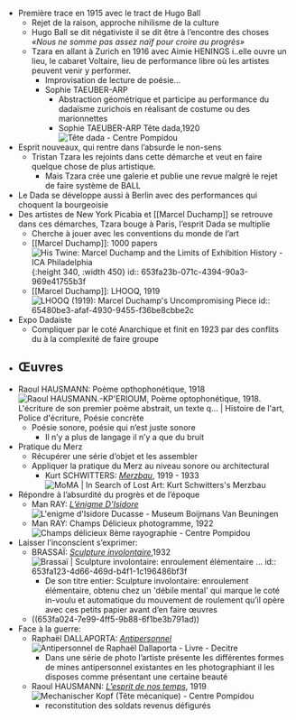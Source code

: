 - Première trace en 1915 avec le tract de Hugo Ball
	- Rejet de la raison, approche nihilisme de la culture
	- Hugo Ball se dit négativiste il se dit être à l’encontre des choses 
	        *«Nous ne somme pas assez naïf pour croire au progrès»*
	- Tzara en allant à Zurich en 1916 avec Aimie HENINGS i..elle ouvre un lieu, le cabaret Voltaire, lieu de performance libre où les artistes peuvent venir y performer.
		- Improvisation de lecture de poésie…
		- Sophie TAEUBER-ARP
			- Abstraction géométrique et participe au performance du dadaïsme zurichois en réalisant de costume ou des marionnettes
			- Sophie TAEUBER-ARP Tête dada,1920 ![Tête dada - Centre Pompidou](https://www.centrepompidou.fr/media/picture/f6/82/f68252ba60dd50a53cd062d9168366fd/thumb_large.jpg)
- Esprit nouveaux, qui rentre dans l’absurde le non-sens
	- Tristan Tzara les rejoints dans cette démarche et veut en faire quelque chose de plus artistique.
		- Mais Tzara crée une galerie et publie une revue malgré le rejet de faire système de BALL
- Le Dada se développe aussi à Berlin avec des performances qui choquent la bourgeoisie
- Des artistes de New York Picabia et [[Marcel Duchamp]] se retrouve dans ces démarches, Tzara bouge à Paris, l’esprit Dada se multiplie
	- Cherche à jouer avec les conventions du monde de l’art
	- [[Marcel Duchamp]]: 1000 papers ![His Twine: Marcel Duchamp and the Limits of Exhibition History - ICA  Philadelphia](https://icaphila.org/wp-content/uploads/2018/03/FIRST-PAPERS-small.jpg){:height 340, :width 450}
	  id:: 653fa23b-071c-4394-90a3-969e41755b3f
	- [[Marcel Duchamp]]: LHOOQ, 1919 ![LHOOQ (1919): Marcel Duchamp's Uncompromising Piece](https://www.singulart.com/blog/wp-content/uploads/2020/05/lhooq.jpg)
	  id:: 65480be3-afaf-4930-9455-f36be8cbbe2c
- Expo Dadaiste
	- Compliquer par le coté Anarchique et finit en 1923 par des conflits du à la complexité de faire groupe
- ## Œuvres
- Raoul HAUSMANN: Poème opthophonétique, 1918 ![Raoul HAUSMANN.-KP'ERIOUM, Poème optophonétique, 1918. L'écriture de son  premier poème abstrait, un texte q… | Histoire de l'art, Police d'écriture,  Poésie concrète](https://i.pinimg.com/originals/79/9f/aa/799faa77ec6955f611f1fc15f5ac44c6.gif)
	- Poésie sonore, poésie qui n’est juste sonore
		- Il n’y a plus de langage il n’y a que du bruit
- Pratique du Merz
	- Récupérer une série d’objet et les assembler
	- Appliquer la pratique du Merz au niveau sonore ou architectural
		- Kurt SCHWITTERS: [*Merzbau*](https://fr.wikipedia.org/wiki/Merzbau), 1919 - 1933 ![MoMA | In Search of Lost Art: Kurt Schwitters's Merzbau](https://moma.org/wp/inside_out/wp-content/uploads/2012/07/merzbau2-643x896.jpg)
- Répondre à l’absurdité du progrès et de l’époque
	- Man RAY: [*L’énigme D’Isidore*](https://www.centrepompidou.fr/fr/ressources/oeuvre/c69jja) ![L'enigme d'Isidore Ducasse - Museum Boijmans Van Beuningen](https://storage.boijmans.nl/collection/tmsfotomkbek-1491-mk-1/medium-79f3f264c35f25e6a746e498dce8510a1040ea78.jpg)
	- Man RAY: Champs Délicieux photogramme, 1922 ![Champs délicieux 8ème rayographie - Centre Pompidou](https://www.centrepompidou.fr/media/picture/3a/3d/3a3d7231d70815f4f4ac68159e18cec6/thumb_large.jpg)
- Laisser l’inconscient s’exprimer:
	- BRASSAÏ: [*Sculpture involontaire*](https://www.centrepompidou.fr/fr/ressources/oeuvre/ckXd7B),1932 ![Brassaï | Sculpture involontaire: enroulement élémentaire ...](https://collectionapi.metmuseum.org/api/collection/v1/iiif/284689/610836/restricted)
	  id:: 653fa123-4d66-469d-b4f1-1c196486bf3f
		- De son titre entier: Sculpture involontaire: enroulement élémentaire, obtenu chez un 'débile mental'  qui marque le coté in-voulu et automatique du mouvement de roulement qu’il opère avec ces petits papier avant d’en faire œuvres
	- ((653fa024-7e99-4ff5-9b88-6f1be3b791ad))
- Face à la guerre:
	- Raphaël DALLAPORTA: [*Antipersonnel*](https://loeildelaphotographie.com/fr/antipersonnel-raphael-dallaporta/) ![Antipersonnel de Raphaël Dallaporta - Livre - Decitre](https://products-images.di-static.com/image/raphael-dallaporta-antipersonnel/9782915173673_2-475x500-1.jpg)
		- Dans une série de photo l’artiste présente les différentes formes de mines antipersonnel existantes en les photographiant il les disposes comme présentant une certaine beauté
	- Raoul HAUSMANN: [*L’esprit de nos temps*](https://www.centrepompidou.fr/en/ressources/oeuvre/cGzAKG), 1919 ![Mechanischer Kopf (Tête mécanique) - Centre Pompidou](https://www.centrepompidou.fr/media/picture/98/0a/980a77035a5f2caf506d5440a9fc06aa/thumb_large.jpg)
		- reconstitution des soldats revenus défigurés